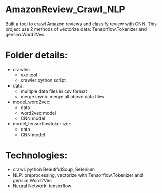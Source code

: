 # AmazonReview_Crawl_NLP
Built a tool to crawl Amazon reviews and classify review with CNN. This project use 2 methods of vectorize data: Tensorflow.Tokenizer and gensim.Word2Vec.

# Folder details:
- crawler:
  + exe tool
  + crawler python script
- data:
  + multiple data files in csv format
  + merge.ipynb: merge all above data files
- model_word2vec: 
  + data
  + word2vec model
  + CNN model
- model_tensorflowtokenizer:
  + data
  + CNN model
 
# Technologies:
- crawl: python BeautifulSoup, Selenium
- NLP: preprocessing, vectorize with Tensorflow.Tokenizer and gensim.Word2Vec
- Neural Network: tensorflow
 

